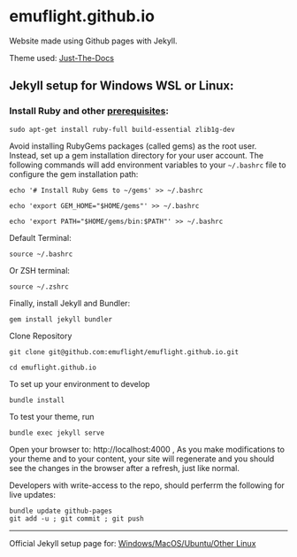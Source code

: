 # emuflight.github.io

Website made using Github pages with Jekyll. 

Theme used: [Just-The-Docs](https://github.com/pmarsceill/just-the-docs)

## Jekyll setup for Windows WSL or Linux: 


### Install Ruby and other [prerequisites](https://jekyllrb.com/docs/installation/#requirements):

```shell
sudo apt-get install ruby-full build-essential zlib1g-dev
```
Avoid installing RubyGems packages (called gems) as the root user. Instead, set up a gem installation directory for your user account. The following commands will add environment variables to your ```~/.bashrc``` file to configure the gem installation path:
```
echo '# Install Ruby Gems to ~/gems' >> ~/.bashrc
```
```
echo 'export GEM_HOME="$HOME/gems"' >> ~/.bashrc
```
```
echo 'export PATH="$HOME/gems/bin:$PATH"' >> ~/.bashrc
```
Default Terminal:
```
source ~/.bashrc
```
Or ZSH terminal:
```
source ~/.zshrc
```

Finally, install Jekyll and Bundler:
```
gem install jekyll bundler
```

Clone Repository
```
git clone git@github.com:emuflight/emuflight.github.io.git
```
```
cd emuflight.github.io
```
To set up your environment to develop
```
bundle install
```
To test your theme, run
```
bundle exec jekyll serve
```
Open your browser to: http://localhost:4000 , As you make modifications to your theme and to your content, your site will regenerate and you should see the changes in the browser after a refresh, just like normal.

Developers with write-access to the repo, should perferrm the following for live updates:
```
bundle update github-pages
git add -u ; git commit ; git push
```
---
Official Jekyll setup page for: [Windows/MacOS/Ubuntu/Other Linux](https://jekyllrb.com/docs/installation/#requirements)
